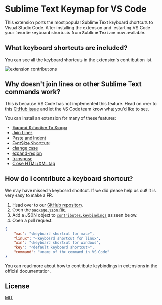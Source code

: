 # Sublime Text Keymap for VS Code

This extension ports the most popular Sublime Text keyboard shortcuts to Visual Studio Code. After installing the extension and restarting VS Code your favorite keyboard shortcuts from Sublime Text are now available. 

## What keyboard shortcuts are included?

You can see all the keyboard shortcuts in the extension's contribution list. 

![extension contributions](https://raw.githubusercontent.com/Microsoft/vscode-sublime-keybindings/master/contributions_list.png)

## Why doesn't join lines or other Sublime Text commands work? 

This is because VS Code has not implemented this feature. Head on over to this [GitHub issue](https://github.com/Microsoft/vscode/issues/3776) and let the VS Code team know what you'd like to see. 

You can install an extension for many of these features:

* [Expand Selection To Scope](https://marketplace.visualstudio.com/items?itemName=vittorioromeo.expand-selection-to-scope)
* [Join Lines](https://marketplace.visualstudio.com/items?itemName=wmaurer.join-lines)
* [Paste and Indent](https://marketplace.visualstudio.com/items?itemName=Rubymaniac.vscode-paste-and-indent)
* [FontSize Shortcuts](https://marketplace.visualstudio.com/items?itemName=peterjuras.fontsize-shortcuts)
* [change case](https://marketplace.visualstudio.com/items?itemName=wmaurer.change-case)
* [expand-region](https://marketplace.visualstudio.com/items?itemName=letrieu.expand-region)
* [transpose](https://marketplace.visualstudio.com/items?itemName=v4run.transpose)
* [Close HTML/XML tag](https://marketplace.visualstudio.com/items?itemName=Compulim.compulim-vscode-closetag)

## How do I contribute a keyboard shortcut?

We may have missed a keyboard shortcut. If we did please help us out! It is very easy to make a PR. 

1. Head over to our [GitHub repository](https://github.com/Microsoft/vscode-sublime-keybindings). 
2. Open the [`package.json` file](https://github.com/Microsoft/vscode-sublime-keybindings/blob/master/package.json). 
3. Add a JSON object to [`contributes.keybindings`](https://github.com/Microsoft/vscode-sublime-keybindings/blob/master/package.json#L25) as seen below. 
4. Open a pull request. 

```json
{
    "mac": "<keyboard shortcut for mac>",
    "linux": "<keyboard shortcut for linux",
    "win": "<keyboard shortcut for windows",
    "key": "<default keyboard shortcut>",
    "command": "<name of the command in VS Code"
}
```

You can read more about how to contribute keybindings in extensions in the [official documentation](http://code.visualstudio.com/docs/extensionAPI/extension-points#_contributeskeybindings). 



## License
[MIT](https://github.com/Microsoft/vscode-sublime-keybindings/blob/master/license.txt)
